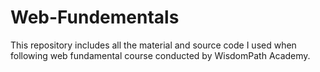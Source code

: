 # Web-Fundementals
This repository includes all the material and source code I used when following web fundamental course conducted by WisdomPath Academy. 
